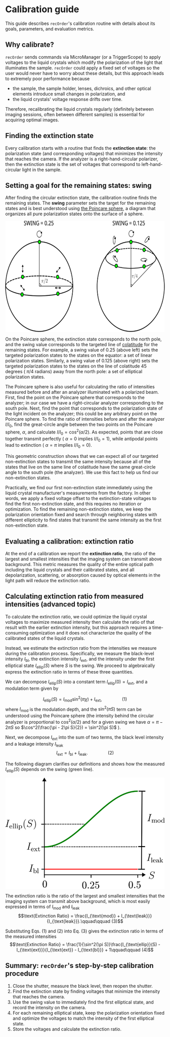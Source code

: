 # Calibration guide
This guide describes `recOrder`'s calibration routine with details about its goals, parameters, and evaluation metrics. 

## Why calibrate?

`recOrder` sends commands via MicroManager (or a TriggerScope) to apply voltages to the liquid crystals which modify the polarization of the light that illuminates the sample. `recOrder` could apply a fixed set of voltages so the user would never have to worry about these details, but this approach leads to extremely poor performance because

- the sample, the sample holder, lenses, dichroics, and other optical elements introduce small changes in polarization, and 
- the liquid crystals' voltage response drifts over time.

Therefore, recalibrating the liquid crystals regularly (definitely between imaging sessions, often between different samples) is essential for acquiring optimal images. 

## Finding the extinction state

Every calibration starts with a routine that finds the **extinction state**: the polarization state (and corresponding voltages) that minimizes the intensity that reaches the camera. If the analyzer is a right-hand-circular polarizer, then the extinction state is the set of voltages that correspond to left-hand-circular light in the sample. 

## Setting a goal for the remaining states: swing 

After finding the circular extinction state, the calibration routine finds the remaining states. The **swing** parameter sets the target for the remaining states and is best understood using [the Poincare sphere](https://en.wikipedia.org/wiki/Unpolarized_light#Poincar%C3%A9_sphere), a diagram that organizes all pure polarization states onto the surface of a sphere.

<img src="./images/poincare_swing.svg" height="350" align="center">

On the Poincare sphere, the extinction state corresponds to the north pole, and the swing value corresponds to the targeted line of [colatitude](https://en.m.wikipedia.org/wiki/File:Spherical_Coordinates_%28Colatitude,_Longitude%29.svg) for the remaining states. For example, a swing value of 0.25 (above left) sets the targeted polarization states to the states on the equator: a set of linear polarization states. Similarly, a swing value of 0.125 (above right) sets the targeted polarization states to the states on the line of colatitude 45 degrees ( $\pi$/4 radians) away from the north pole: a set of elliptical polarization states. 

The Poincare sphere is also useful for calculating the ratio of intensities measured before and after an analyzer illuminated with a polarized beam. First, find the point on the Poincare sphere that corresponds to the analyzer; in our case we have a right-circular analyzer corresponding to the south pole. Next, find the point that corresponds to the polarization state of the light incident on the analyzer; this could be any arbitrary point on the Poincare sphere. To find the ratio of intensities before and after the analyzer $I/I_0$, find the great-circle angle between the two points on the Poincare sphere, $\alpha$, and calculate $I/I_0 = \cos^2(\alpha/2)$. As expected, points that are close together transmit perfectly ( $\alpha = 0$ implies $I/I_0 = 1$), while antipodal points lead to extinction ( $\alpha = \pi$ implies $I/I_0 = 0$). 

This geometric construction shows that we can expect all of our targeted non-extinction states to transmit the same intensity because all of the states that live on the same line of colatitude have the same great-circle angle to the south pole (the analyzer). We use this fact to help us find our non-extinction states. 

Practically, we find our first non-extinction state immediately using the liquid crystal manufacturer's measurements from the factory. In other words, we apply a fixed voltage offset to the extinction-state voltages to find the first non-extinction state, and this requires no iteration or optimization. To find the remaining non-extinction states, we keep the polarization orientation fixed and search through neighboring states with different ellipticity to find states that transmit the same intensity as the first non-extinction state. 

## Evaluating a calibration: extinction ratio

At the end of a calibration we report the **extinction ratio**, the ratio of the largest and smallest intensities that the imaging system can transmit above background. This metric measures the quality of the entire optical path including the liquid crystals and their calibrated states, and all depolarization, scattering, or absorption caused by optical elements in the light path will reduce the extinction ratio. 

## Calculating extinction ratio from measured intensities (advanced topic)

To calculate the extinction ratio, we could optimize the liquid crystal voltages to maximize measured intensity then calculate the ratio of that result with the earlier extinction intensity, but this approach requires a time-consuming optimization and it does not characterize the quality of the calibrated states of the liquid crystals. 

Instead, we estimate the extinction ratio from the intensities we measure during the calibration process. Specifically, we measure the black-level intensity $I_{\text{bl}}$, the extinction intensity $I_{\text{ext}}$, and the intensity under the first elliptical state $I_{\text{ellip}}(S)$ where $S$ is the swing. We proceed to algebraically express the extinction ratio in terms of these three quantities.   

We can decompose $I_{\text{ellip}}(S)$ into a constant term $I_{\text{ellip}}(0) = I_{\text{ext}}$, and a modulation term given by 

$$I_{\text{ellip}}(S) = I_{\text{mod}}\sin^2(\pi\chi) + I_{\text{ext}},\qquad\qquad (1)$$
where $I_{\text{mod}}$ is the modulation depth, and the $\sin^2(\pi S)$ term can be understood using the Poincare sphere (the intensity behind the circular analyzer is proportional to $\cos^2(\alpha/2)$ and for a given swing we have $\alpha = \pi - 2\pi S$ so $\cos^2(\frac{\pi - 2\pi S}{2}) = \sin^2(\pi S)$ ).

Next, we decompose $I_{\text{ext}}$ into the sum of two terms, the black level intensity and a leakage intensity $I_{\text{leak}}$
$$I_{\text{ext}} = I_{\text{bl}} + I_{\text{leak}}.\qquad\qquad (2)$$

The following diagram clarifies our definitions and shows how the measured $I_{\text{ellip}}(S)$ depends on the swing (green line).

<img src="./images/modulation.png" height="350" align="center">

The extinction ratio is the ratio of the largest and smallest intensities that the imaging system can transmit above background, which is most easily expressed in terms of $I_{\text{mod}}$ and $I_{\text{leak}}$
$$\text{Extinction Ratio} = \frac{I_{\text{mod}} + I_{\text{leak}}}{I_{\text{leak}}}.\qquad\qquad (3)$$

Substituting Eqs. (1) and (2) into Eq. (3) gives the extinction ratio in terms of the measured intensities
$$\text{Extinction Ratio} = \frac{1}{\sin^2(\pi S)}\frac{I_{\text{ellip}}(S) - I_{\text{ext}}}{I_{\text{ext}} - I_{\text{bl}}} + 1\qquad\qquad (4)$$

## Summary: `recOrder`'s step-by-step calibration procedure
1. Close the shutter, measure the black level, then reopen the shutter. 
2. Find the extinction state by finding voltages that minimize the intensity that reaches the camera. 
3. Use the swing value to immediately find the first elliptical state, and record the intensity on the camera. 
4. For each remaining elliptical state, keep the polarization orientation fixed and optimize the voltages to match the intensity of the first elliptical state. 
5. Store the voltages and calculate the extinction ratio. 